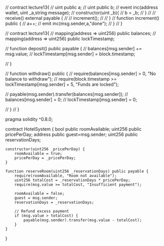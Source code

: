 
// contract lecture13{
//     uint public  a;
//     uint public b;
//     event inc(address wallet, uint _a,string message);
//     constructor(uint _b){
//         b = _b;
//     }
//     // receive() external payable {
//     //     increment();
//     //  }
//      function increment() public {
//         a++;
//         emit inc(msg.sender,a,"done");
//      }
// }

// contract lecture13{
//     mapping(address => uint256) public balances;
//     mapping(address => uint256) public lockTimestamp;
   
    
//     function deposit() public payable {
//         balances[msg.sender] += msg.value;
//         lockTimestamp[msg.sender] = block.timestamp;
        
//     }

//     function withdraw() public {
//         require(balances[msg.sender] > 0, "No balance to withdraw");
//         require(block.timestamp >= lockTimestamp[msg.sender] + 5, "Funds are locked");
        
//         payable(msg.sender).transfer(balances[msg.sender]);
//         balances[msg.sender] = 0;
//         lockTimestamp[msg.sender] = 0;
     
//     }
// }


pragma solidity ^0.8.0;

contract HotelSystem {
    bool public roomAvailable;
    uint256 public pricePerDay;
    address public guest=msg.sender;
    uint256 public reservationDays;

    constructor(uint256 _pricePerDay) {
        roomAvailable = true;
        pricePerDay = _pricePerDay;
    }

    function reserveRoom(uint256 _reservationDays) public payable {
        require(roomAvailable, "Room not available");
        uint256 totalCost = _reservationDays * pricePerDay;
        require(msg.value >= totalCost, "Insufficient payment");

        roomAvailable = false;
        guest = msg.sender;
        reservationDays = _reservationDays;

        // Refund excess payment
        if (msg.value > totalCost) {
            payable(msg.sender).transfer(msg.value - totalCost);
        }
    }
}
